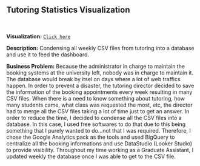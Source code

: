 
## Tutoring Statistics Visualization

<br>

**Visualization:** [`Click here`](https://datastudio.google.com/reporting/2004c153-b0d4-42e1-8bee-1f3c6eaa2fa8)


**Description:** Condensing all weekly CSV files from tutoring into a database and use it to feed the dashboard.

**Business Problem:** Because the administrator in charge to maintain the booking systems at the university left, nobody was in charge to maintain it. The database would break by itsel on days where a lot of web traffics happen. In order to prevent a disaster, the tutoring director decided to save the information of the booking appointments every week resulting in many CSV files. When there is a need to know something about tutoring, how many students came, what class was requested the most, etc, the director had to merge all the CSV files taking a lot of time just to get an answer. In order to reduce the time, I decided to condense all the CSV files into a database. In this case, I used free softwares to do that due to this being something that I purely wanted to do...not that I was required. Therefore, I chose the Google Analytics pack as the tools and used BigQuery to centralize all the booking informations and use DataStudio (Looker Studio) to provide visibility. Throughout my time working as a Graduate Assistant, I updated weekly the database once I was able to get to the CSV file.







